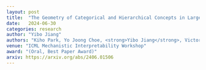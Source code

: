 ```yaml
---
layout: post
title:  "The Geometry of Categorical and Hierarchical Concepts in Large Language Models"
date:   2024-06-30
categories: research
author: "Yibo Jiang"
authors: "Kiho Park, Yo Joong Choe, <strong>Yibo Jiang</strong>, Victor Veitch"
venue: "ICML Mechanistic Interpretability Workshop"
award: "(Oral, Best Paper Award)"
arxiv: https://arxiv.org/abs/2406.01506
---
```

